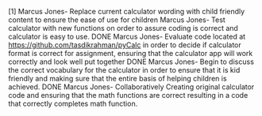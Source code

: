 [1] Marcus Jones- Replace current calculator wording with child friendly content to ensure the ease of use for children
Marcus Jones- Test calculator with new functions on order to assure coding is correct and calculator is easy to use.
DONE Marcus Jones- Evaluate code located at https://github.com/tasdikrahman/pyCalc in order to decide if calculator format is correct for assignment, ensuring that the calculator app will work correctly and look well put together
DONE Marcus Jones- Begin to discuss the correct vocabulary for the calculator in order to ensure that it is kid friendly and making sure that the entire basis of helping children is achieved.
DONE Marcus Jones- Collaboratively Creating original calculator code and ensuring that the math functions are correct resulting in a code that correctly completes math function.
